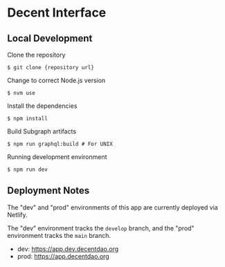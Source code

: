 # Decent Interface

## Local Development

Clone the repository

```shell
$ git clone {repository url}
```

Change to correct Node.js version

```shell
$ nvm use
```

Install the dependencies

```shell
$ npm install
```

Build Subgraph artifacts

```shell
$ npm run graphql:build # For UNIX
```

Running development environment

```shell
$ npm run dev
```

## Deployment Notes

The "dev" and "prod" environments of this app are currently deployed via Netlify.

The "dev" environment tracks the `develop` branch, and the "prod" environment tracks the `main` branch.

- dev: https://app.dev.decentdao.org
- prod: https://app.decentdao.org
